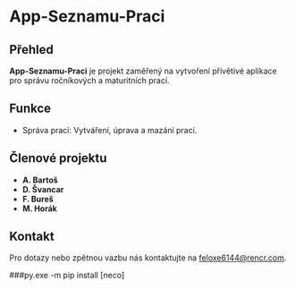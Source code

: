 # App-Seznamu-Praci

## Přehled

**App-Seznamu-Praci** je projekt zaměřený na vytvoření přívětivé aplikace pro správu ročníkových a maturitních prací.

## Funkce

- Správa prací: Vytváření, úprava a mazání prací.

## Členové projektu

- **A. Bartoš**
- **D. Švancar**
- **F. Bureš**
- **M. Horák**

## Kontakt

Pro dotazy nebo zpětnou vazbu nás kontaktujte na [feloxe6144@rencr.com](feloxe6144@rencr.com).


###py.exe -m pip install [neco]